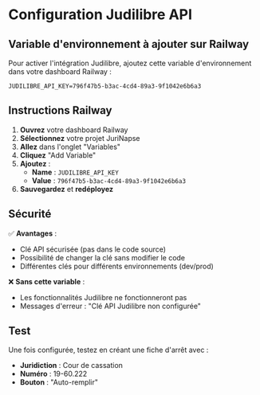 # Configuration Judilibre API

## Variable d'environnement à ajouter sur Railway

Pour activer l'intégration Judilibre, ajoutez cette variable d'environnement dans votre dashboard Railway :

```
JUDILIBRE_API_KEY=796f47b5-b3ac-4cd4-89a3-9f1042e6b6a3
```

## Instructions Railway

1. **Ouvrez** votre dashboard Railway
2. **Sélectionnez** votre projet JuriNapse
3. **Allez** dans l'onglet "Variables"
4. **Cliquez** "Add Variable"
5. **Ajoutez** :
   - **Name** : `JUDILIBRE_API_KEY`
   - **Value** : `796f47b5-b3ac-4cd4-89a3-9f1042e6b6a3`
6. **Sauvegardez** et **redéployez**

## Sécurité

✅ **Avantages** :
- Clé API sécurisée (pas dans le code source)
- Possibilité de changer la clé sans modifier le code
- Différentes clés pour différents environnements (dev/prod)

❌ **Sans cette variable** :
- Les fonctionnalités Judilibre ne fonctionneront pas
- Messages d'erreur : "Clé API Judilibre non configurée"

## Test

Une fois configurée, testez en créant une fiche d'arrêt avec :
- **Juridiction** : Cour de cassation
- **Numéro** : 19-60.222
- **Bouton** : "Auto-remplir"